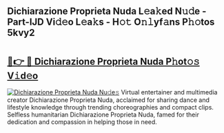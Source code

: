 ## Dichiarazione Proprieta Nuda L𝚎a𝚔ed N𝚞𝚍e - Part-IJD Vi𝚍𝚎o L𝚎a𝚔s - H𝚘𝚝 O𝚗𝚕yf𝚊ns P𝚑𝚘tos 5kvy2

# <h2><a href="http://kf5w3nl.oniu.top/?m=Dichiarazione+Proprieta+Nuda">🔗👉 🔴 Dichiarazione Proprieta Nuda P𝚑ot𝚘𝚜 V𝚒d𝚎o</a></h2>

[![Dichiarazione Proprieta Nuda Nu𝚍e𝚜](https://i.imgur.com/0qMVB7G.gif)](http://kf5w3nl.oniu.top/?m=Dichiarazione+Proprieta+Nuda)
Virtual entertainer and multimedia creator Dichiarazione Proprieta Nuda, acclaimed for sharing dance and lifestyle knowledge through trending choreographies and compact clips. Selfless humanitarian Dichiarazione Proprieta Nuda, famed for their dedication and compassion in helping those in need.  
